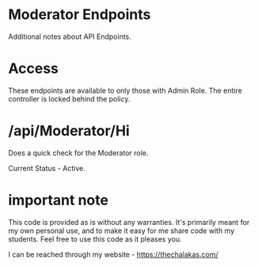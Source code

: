 #  Moderator Endpoints

Additional notes about API Endpoints.

# Access

These endpoints are available to only those with Admin Role. The entire controller is locked behind the policy.

# /api/Moderator/Hi

Does a quick check for the Moderator role. 

Current Status - Active.

# important note 

This code is provided as is without any warranties. It's primarily meant for my own personal use, and to make it easy for me share code with my students. Feel free to use this code as it pleases you.

I can be reached through my website - https://thechalakas.com/